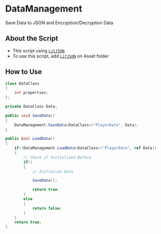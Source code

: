 # DataManagement
Save Data to JSON and Encryption/Decryption Data
## About the Script
- This script using [`LitJSON`](https://github.com/LitJSON/litjson).
- To use this script, add [`LitJSON`](https://github.com/LitJSON/litjson) on Asset folder
## How to Use
```csharp
class DataClass
{
    int properties;
};

private DataClass Data;

public void SaveData()
{
    DataManagement.SaveData<DataClass>("PlayerData", Data);
}

public bool LoadData()
{
    if(!DataManagement.LoadData<DataClass>("PlayerData", ref Data))
    {
        // Check if Initialized Before
        if()
        {
            // Initialize Data

            SaveData();

            return true;
        }
        else
        {
            return false;
        }
    }
    return true;
}
```
